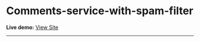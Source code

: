 # Comments-service-with-spam-filter

**Live demo:**
[View Site](https://kretova0319.github.io/JS.Comments-service-with-spam-filter/)

---
